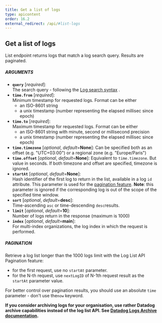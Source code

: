 ```yaml
---
title: Get a list of logs
type: apicontent
order: 16.2
external_redirect: /api/#list-logs
---
```


## Get a list of logs

List endpoint returns logs that match a log search query. Results are paginated.


##### ARGUMENTS

* **`query`** [*required*]:  
    The search query - following the [Log search syntax][1] .
* **`time.from`** [*required*]:  
    Minimum timestamp for requested logs. Format can be either
    - an ISO-8601 string
    - a unix timestamp (number representing the elapsed millisec since epoch)
* **`time.to`** [*required*]:  
    Maximum timestamp for requested logs. Format can be either
    - an ISO-8601 string with minute, second or millisecond precision 
    - a unix timestamp (number representing the elapsed millisec since epoch)
* **`time.timezone`** [*optional*, *default*=**None**]:
   Can be specified both as an offset (e.g. "UTC+03:00") or a regional zone (e.g. "Europe/Paris")
* **`time.offset`** [*optional*, *default*=**None**]:
   Equivalent to `time.timezone`. But value in seconds.
   If both timezone and offset are specified, timezone is ignored.
* **`startAt`** [*optional*, *default*=**None**]:  
   Hash identifier of the first log to return in the list, available in a log `id` attribute. This parameter is used for the [pagination feature](#pagination).
   **Note**: this parameter is ignored if the corresponding log is out of the scope of the specified time window. 
* **`sort`** [*optional*, *default*=**desc**]:  
    Time-ascending `asc` or time-descending `desc`results.
* **`limit`** [*optional*, *default*=**10**]:  
    Number of logs return in the response (maximum is 1000)
* **`index`** [*optional*, *default*=**main**]:  
    For multi-index organizations, the log index in which the request is performed.

##### PAGINATION

Retrieve a log list longer than the 1000 logs limit with the Log List API Pagination feature:

* for the first request, use no `startAt` parameter.
* for the N-th request, use `nextLogID` of N-1th request result as the `startAt` parameter value. 

For better control over pagination results, you should use an absolute `time` parameter - don't use the`now` keyword.

**If you consider archiving logs for your organisation, use rather Datadog archive capabilities instead of the log list API. See [Datadog Logs Archive documentation][2].**

[1]: https://docs.datadoghq.com/logs/explorer/search/#search-syntax
[2]: https://docs.datadoghq.com/logs/archives/
